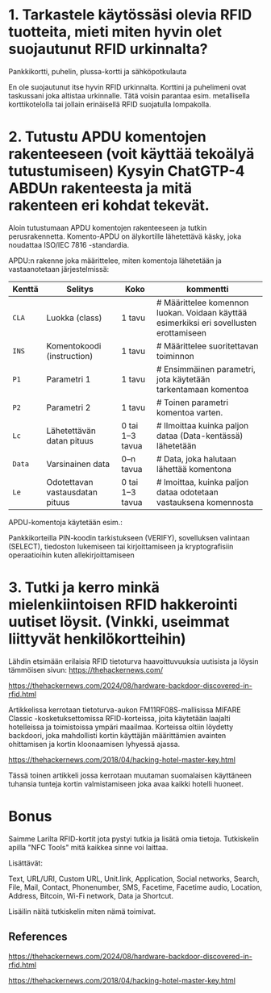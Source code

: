 # 1. Tarkastele käytössäsi olevia RFID tuotteita, mieti miten hyvin olet suojautunut RFID urkinnalta?

Pankkikortti, puhelin, plussa-kortti ja sähköpotkulauta

En ole suojautunut itse hyvin RFID urkinnalta. Korttini ja puhelimeni ovat taskussani joka altistaa urkinnalle. Tätä voisin parantaa esim. metallisella korttikotelolla tai jollain erinäisellä RFID suojatulla lompakolla.


# 2. Tutustu APDU komentojen rakenteeseen (voit käyttää tekoälyä tutustumiseen) Kysyin ChatGTP-4 ABDUn rakenteesta ja mitä rakenteen eri kohdat tekevät.


Aloin tutustumaan APDU komentojen rakenteeseen ja tutkin perusrakennetta. Komento-APDU on älykortille lähetettävä käsky, joka noudattaa ISO/IEC 7816 -standardia.

APDU:n rakenne joka määrittelee, miten komentoja lähetetään ja vastaanotetaan järjestelmissä:


| **Kenttä** | **Selitys**                             | **Koko**               | **kommentti**        |
|------------|-----------------------------------------|------------------------|---------------------|
| `CLA`      | Luokka (class)                          | 1 tavu                 | # Määrittelee komennon luokan. Voidaan käyttää esimerkiksi eri sovellusten erottamiseen |
| `INS`      | Komentokoodi (instruction)              | 1 tavu                 | # Määrittelee suoritettavan toiminnon |
| `P1`       | Parametri 1                             | 1 tavu                 | # Ensimmäinen parametri, jota käytetään tarkentamaan komentoa      |
| `P2`       | Parametri 2                             | 1 tavu                 | # Toinen parametri komentoa varten.    |
| `Lc`       | Lähetettävän datan pituus               | 0 tai 1–3 tavua        | # Ilmoittaa kuinka paljon dataa (Data-kentässä) lähetetään |
| `Data`     | Varsinainen data                        | 0–n tavua              | # Data, joka halutaan lähettää komentona |
| `Le`       | Odotettavan vastausdatan pituus         | 0 tai 1–3 tavua        | # lmoittaa, kuinka paljon dataa odotetaan vastauksena komennosta |


APDU-komentoja käytetään esim.:

Pankkikorteilla PIN-koodin tarkistukseen (VERIFY), sovelluksen valintaan (SELECT), tiedoston lukemiseen tai kirjoittamiseen ja kryptografisiin operaatioihin kuten allekirjoittamiseen


# 3. Tutki ja kerro minkä mielenkiintoisen RFID hakkerointi uutiset löysit. (Vinkki, useimmat liittyvät henkilökortteihin)

Lähdin etsimään erilaisia RFID tietoturva haavoittuvuuksia uutisista ja löysin tämmöisen sivun: https://thehackernews.com/

https://thehackernews.com/2024/08/hardware-backdoor-discovered-in-rfid.html

Artikkelissa kerrotaan tietoturva-aukon FM11RF08S-mallisissa MIFARE Classic -kosketuksettomissa RFID-korteissa, joita käytetään laajalti hotelleissa ja toimistoissa ympäri maailmaa. Korteissa oltiin löydetty backdoori, joka mahdollisti kortin käyttäjän määrittämien avainten ohittamisen ja kortin kloonaamisen lyhyessä ajassa.

https://thehackernews.com/2018/04/hacking-hotel-master-key.html

Tässä toinen artikkeli jossa kerrotaan muutaman suomalaisen käyttäneen tuhansia tunteja kortin valmistamiseen joka avaa kaikki hotelli huoneet.


# Bonus 

Saimme Larilta RFID-kortit jota pystyi tutkia ja lisätä omia tietoja. Tutkiskelin apilla "NFC Tools" mitä kaikkea sinne voi laittaa.

Lisättävät:

Text, URL/URI, Custom URL, Unit.link, Application, Social networks, Search, File, Mail, Contact, Phonenumber, SMS, Facetime, Facetime audio, Location, Address, Bitcoin, Wi-Fi network, Data ja Shortcut.

Lisäilin näitä tutkiskelin miten nämä toimivat.

## References

https://thehackernews.com/2024/08/hardware-backdoor-discovered-in-rfid.html

https://thehackernews.com/2018/04/hacking-hotel-master-key.html




